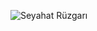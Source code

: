 ![Seyahat Rüzgarı](https://github.com/fatihBicgi/seyahat-ruzgari/assets/79796386/94650e75-3874-4786-87a9-18a16ddd1318)
